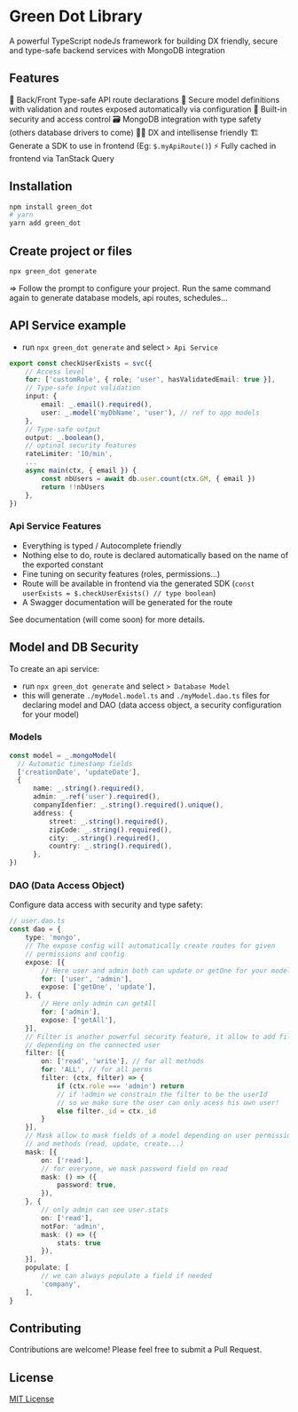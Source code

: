 # Green Dot Library

A powerful TypeScript nodeJs framework for building DX friendly, secure and type-safe backend services with MongoDB integration

## Features

🧭 Back/Front Type-safe API route declarations
📐 Secure model definitions with validation and routes exposed automatically via configuration
🪪 Built-in security and access control
🗃️ MongoDB integration with type safety (others database drivers to come)
👨‍💻 DX and intellisense friendly
🏗️ Generate a SDK to use in frontend (Eg: `$.myApiRoute()`)
⚡  Fully cached in frontend via TanStack Query

## Installation

```bash
npm install green_dot
# yarn
yarn add green_dot
```

## Create project or files

```bash
npx green_dot generate
```

=> Follow the prompt to configure your project. Run the same command again to generate database models, api routes, schedules...

## API Service example

* run `npx green_dot generate` and select `> Api Service`

```typescript
export const checkUserExists = svc({
    // Access level
    for: ['customRole', { role; 'user', hasValidatedEmail: true }],
    // Type-safe input validation
    input: {
        email: _.email().required(),
        user: _.model('myDbName', 'user'), // ref to app models
    },
    // Type-safe output
    output: _.boolean(),
    // optinal security features
    rateLimiter: '10/min',
    ...
    async main(ctx, { email }) {
        const nbUsers = await db.user.count(ctx.GM, { email })
        return !!nbUsers
    },
})
```

### Api Service Features

- Everything is typed / Autocomplete friendly
- Nothing else to do, route is declared automatically based on the name of the exported constant
- Fine tuning on security features (roles, permissions...)
- Route will be available in frontend via the generated SDK (`const userExists = $.checkUserExists() // type boolean`)
- A Swagger documentation will be generated for the route
  
See documentation (will come soon) for more details.

## Model and DB Security

To create an api service:
* run `npx green_dot generate` and select `> Database Model`
* this will generate `./myModel.model.ts` and `./myModel.dao.ts` files for declaring model and DAO (data access object, a security configuration for your model)

### Models

```typescript
const model = _.mongoModel(
  // Automatic timestamp fields
  ['creationDate', 'updateDate'], 
  {
      name: _.string().required(),
      admin: _.ref('user').required(),
      companyIdenfier: _.string().required().unique(),
      address: {
          street: _.string().required(),
          zipCode: _.string().required(),
          city: _.string().required(),
          country: _.string().required(),
      },
})
```

### DAO (Data Access Object)

Configure data access with security and type safety:

```typescript
// user.dao.ts
const dao = {
    type: 'mongo',
    // The expose config will automatically create routes for given
    // permissions and config
    expose: [{
        // Here user and admin both can update or getOne for your model
        for: ['user', 'admin'],
        expose: ['getOne', 'update'],
    }, {
        // Here only admin can getAll
        for: ['admin'],
        expose: ['getAll'],
    }],
    // Filter is another powerful security feature, it allow to add filter
    // depending on the connected user
    filter: [{
        on: ['read', 'write'], // for all methods
        for: 'ALL', // for all perms
        filter: (ctx, filter) => {
            if (ctx.role === 'admin') return
            // if !admin we constrain the filter to be the userId
            // so we make sure the user can only acess his own user!
            else filter._id = ctx._id
        }
    }],
    // Mask allow to mask fields of a model depending on user permissions 
    // and methods (read, update, create...)
    mask: [{
        on: ['read'],
        // for everyone, we mask password field on read
        mask: () => ({
            password: true,
        }),
    }, {
        // only admin can see user.stats
        on: ['read'],
        notFor: 'admin',
        mask: () => ({
            stats: true
        }),
    }],
    populate: [
        // we can always populate a field if needed
        'company',
    ],
}
```


## Contributing

Contributions are welcome! Please feel free to submit a Pull Request.

## License

[MIT License](LICENSE)

